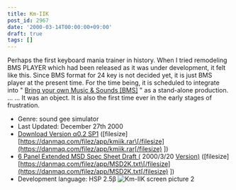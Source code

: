 ```yaml
---
title: Km-IIK
post_id: 2967
date: '2000-03-14T00:00:00+09:00'
draft: true
tags: []
---
```


Perhaps the first keyboard mania trainer in history. When I tried remodeling BMS PLAYER which had been released as it was under development, it felt like this. Since BMS format for 24 key is not decided yet, it is just BMS player at the present time. For the time being, it is scheduled to integrate into " [Bring your own Music & Sounds \[BMS\]](https://danmaq.com/bms-bring) " as a stand-alone production. ... ... It was an object. It is also the first time ever in the early stages of frustration.

*   Genre: sound gee simulator
*   Last Updated: December 27th 2000
*   [Download Version α0.2 SP1](https://danmaq.com/filez/app/kmiik.rar) (\[filesize\] [https://danmaq.com/filez/app/kmiik.rar\[/filesize](https://danmaq.com/filez/app/kmiik.rar[/filesize) \])
*   [6 Panel Extended MSD Spec Sheet Draft (](https://danmaq.com/filez/app/MSD2K.txt) 2000/3/20 [Version)](https://danmaq.com/filez/app/MSD2K.txt) (\[filesize\] [https://danmaq.com/filez/app/MSD2K.txt\[/filesize](https://danmaq.com/filez/app/MSD2K.txt[/filesize) \])
*   Development language: HSP 2.5β ![Km-IIK screen picture 2](https://danmaq.com/wp-content/uploads/2013/11/km_pic2.png)
